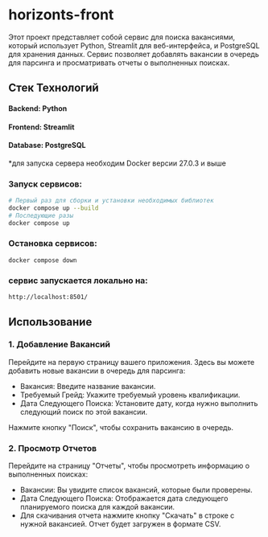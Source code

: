# horizonts-front

Этот проект представляет собой сервис для поиска вакансиями, который использует Python, Streamlit для веб-интерфейса, и PostgreSQL для хранения данных. Сервис позволяет добавлять вакансии в очередь для парсинга и просматривать отчеты о выполненных поисках.

## Стек Технологий
#### Backend: Python
#### Frontend: Streamlit
#### Database: PostgreSQL
*для запуска сервера необходим Docker версии 27.0.3 и выше
### Запуск сервисов:
```bash
# Первый раз для сборки и установки необходимых библиотек
docker compose up --build 
# Последующие разы
docker compose up
```
### Остановка сервисов:
```
docker compose down
```

### сервис запускается локально на:
```
http://localhost:8501/
```
## Использование
### 1. Добавление Вакансий
Перейдите на первую страницу вашего приложения. Здесь вы можете добавить новые вакансии в очередь для парсинга:

* Вакансия: Введите название вакансии.
* Требуемый Грейд: Укажите требуемый уровень квалификации.
* Дата Следующего Поиска: Установите дату, когда нужно выполнить следующий поиск по этой вакансии.

Нажмите кнопку "Поиск", чтобы сохранить вакансию в очередь.

### 2. Просмотр Отчетов
Перейдите на страницу "Отчеты", чтобы просмотреть информацию о выполненных поисках:

* Вакансии: Вы увидите список вакансий, которые были проверены.
* Дата Следующего Поиска: Отображается дата следующего планируемого поиска для каждой вакансии.
* Для скачивания отчета нажмите кнопку "Скачать" в строке с нужной вакансией. Отчет будет загружен в формате CSV.